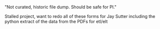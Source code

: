 "Not curated, historic file dump. Should be safe for PI."

Stalled project, want to redo all of these forms for Jay Sutter including the python extract of the data from the PDFs for etl/elt 
